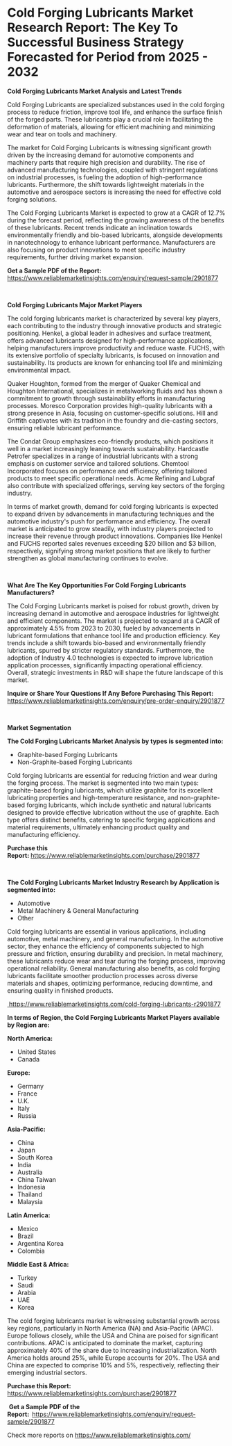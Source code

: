 <p><h1>Cold Forging Lubricants Market Research Report: The Key To Successful Business Strategy Forecasted for Period from 2025 - 2032</h1></p><p><strong>Cold Forging Lubricants Market Analysis and Latest Trends</strong></p>
<p><p>Cold Forging Lubricants are specialized substances used in the cold forging process to reduce friction, improve tool life, and enhance the surface finish of the forged parts. These lubricants play a crucial role in facilitating the deformation of materials, allowing for efficient machining and minimizing wear and tear on tools and machinery.</p><p>The market for Cold Forging Lubricants is witnessing significant growth driven by the increasing demand for automotive components and machinery parts that require high precision and durability. The rise of advanced manufacturing technologies, coupled with stringent regulations on industrial processes, is fueling the adoption of high-performance lubricants. Furthermore, the shift towards lightweight materials in the automotive and aerospace sectors is increasing the need for effective cold forging solutions.</p><p>The Cold Forging Lubricants Market is expected to grow at a CAGR of 12.7% during the forecast period, reflecting the growing awareness of the benefits of these lubricants. Recent trends indicate an inclination towards environmentally friendly and bio-based lubricants, alongside developments in nanotechnology to enhance lubricant performance. Manufacturers are also focusing on product innovations to meet specific industry requirements, further driving market expansion.</p></p>
<p><strong>Get a Sample PDF of the Report:&nbsp;</strong> <a href="https://www.reliablemarketinsights.com/enquiry/request-sample/2901877?utm_campaign=2441&utm_medium=2&utm_source=Github&utm_content=ia&utm_term=16032025&utm_id=cold-forging-lubricants">https://www.reliablemarketinsights.com/enquiry/request-sample/2901877</a></p>
<p>&nbsp;</p>
<p><strong>Cold Forging Lubricants Major Market Players</strong></p>
<p><p>The cold forging lubricants market is characterized by several key players, each contributing to the industry through innovative products and strategic positioning. Henkel, a global leader in adhesives and surface treatment, offers advanced lubricants designed for high-performance applications, helping manufacturers improve productivity and reduce waste. FUCHS, with its extensive portfolio of specialty lubricants, is focused on innovation and sustainability. Its products are known for enhancing tool life and minimizing environmental impact.</p><p>Quaker Houghton, formed from the merger of Quaker Chemical and Houghton International, specializes in metalworking fluids and has shown a commitment to growth through sustainability efforts in manufacturing processes. Moresco Corporation provides high-quality lubricants with a strong presence in Asia, focusing on customer-specific solutions. Hill and Griffith captivates with its tradition in the foundry and die-casting sectors, ensuring reliable lubricant performance.</p><p>The Condat Group emphasizes eco-friendly products, which positions it well in a market increasingly leaning towards sustainability. Hardcastle Petrofer specializes in a range of industrial lubricants with a strong emphasis on customer service and tailored solutions. Chemtool Incorporated focuses on performance and efficiency, offering tailored products to meet specific operational needs. Acme Refining and Lubgraf also contribute with specialized offerings, serving key sectors of the forging industry.</p><p>In terms of market growth, demand for cold forging lubricants is expected to expand driven by advancements in manufacturing techniques and the automotive industry's push for performance and efficiency. The overall market is anticipated to grow steadily, with industry players projected to increase their revenue through product innovations. Companies like Henkel and FUCHS reported sales revenues exceeding $20 billion and $3 billion, respectively, signifying strong market positions that are likely to further strengthen as global manufacturing continues to evolve.</p></p>
<p>&nbsp;</p>
<p><strong>What Are The Key Opportunities For Cold Forging Lubricants Manufacturers?</strong></p>
<p><p>The Cold Forging Lubricants market is poised for robust growth, driven by increasing demand in automotive and aerospace industries for lightweight and efficient components. The market is projected to expand at a CAGR of approximately 4.5% from 2023 to 2030, fueled by advancements in lubricant formulations that enhance tool life and production efficiency. Key trends include a shift towards bio-based and environmentally friendly lubricants, spurred by stricter regulatory standards. Furthermore, the adoption of Industry 4.0 technologies is expected to improve lubrication application processes, significantly impacting operational efficiency. Overall, strategic investments in R&D will shape the future landscape of this market.</p></p>
<p><strong>Inquire or Share Your Questions If Any Before Purchasing This Report:</strong> <a href="https://www.reliablemarketinsights.com/enquiry/pre-order-enquiry/2901877?utm_campaign=2441&utm_medium=2&utm_source=Github&utm_content=ia&utm_term=16032025&utm_id=cold-forging-lubricants">https://www.reliablemarketinsights.com/enquiry/pre-order-enquiry/2901877</a></p>
<p>&nbsp;</p>
<p><strong>Market Segmentation</strong></p>
<p><strong>The Cold Forging Lubricants Market Analysis by types is segmented into:</strong></p>
<p><ul><li>Graphite-based Forging Lubricants</li><li>Non-Graphite-based Forging Lubricants</li></ul></p>
<p><p>Cold forging lubricants are essential for reducing friction and wear during the forging process. The market is segmented into two main types: graphite-based forging lubricants, which utilize graphite for its excellent lubricating properties and high-temperature resistance, and non-graphite-based forging lubricants, which include synthetic and natural lubricants designed to provide effective lubrication without the use of graphite. Each type offers distinct benefits, catering to specific forging applications and material requirements, ultimately enhancing product quality and manufacturing efficiency.</p></p>
<p><strong>Purchase this Report:&nbsp;</strong><a href="https://www.reliablemarketinsights.com/purchase/2901877?utm_campaign=2441&utm_medium=2&utm_source=Github&utm_content=ia&utm_term=16032025&utm_id=cold-forging-lubricants">https://www.reliablemarketinsights.com/purchase/2901877</a></p>
<p>&nbsp;</p>
<p><strong>The Cold Forging Lubricants Market Industry Research by Application is segmented into:</strong></p>
<p><ul><li>Automotive</li><li>Metal Machinery & General Manufacturing</li><li>Other</li></ul></p>
<p><p>Cold forging lubricants are essential in various applications, including automotive, metal machinery, and general manufacturing. In the automotive sector, they enhance the efficiency of components subjected to high pressure and friction, ensuring durability and precision. In metal machinery, these lubricants reduce wear and tear during the forging process, improving operational reliability. General manufacturing also benefits, as cold forging lubricants facilitate smoother production processes across diverse materials and shapes, optimizing performance, reducing downtime, and ensuring quality in finished products.</p></p>
<p><a href="https://www.reliablemarketinsights.com/cold-forging-lubricants-r2901877?utm_campaign=2441&utm_medium=2&utm_source=Github&utm_content=ia&utm_term=16032025&utm_id=cold-forging-lubricants">&nbsp;https://www.reliablemarketinsights.com/cold-forging-lubricants-r2901877</a></p>
<p><strong>In terms of Region, the Cold Forging Lubricants Market Players available by Region are:</strong></p>
<p>
    <p> <strong> North America: </strong>
        <ul>
            <li>United States</li>
            <li>Canada</li>
        </ul>
        </p> 
    <p> <strong> Europe: </strong>
        <ul>
            <li>Germany</li>
            <li>France</li>
            <li>U.K.</li>
            <li>Italy</li>
            <li>Russia</li>
        </ul>
        </p> 
    <p> <strong> Asia-Pacific: </strong>
        <ul>
            <li>China</li>
            <li>Japan</li>
            <li>South Korea</li>
            <li>India</li>
            <li>Australia</li>
            <li>China Taiwan</li>
            <li>Indonesia</li>
            <li>Thailand</li>
            <li>Malaysia</li>
        </ul>
        </p> 
    <p> <strong> Latin America: </strong>
        <ul>
            <li>Mexico</li>
            <li>Brazil</li>
            <li>Argentina Korea</li>
            <li>Colombia</li>
        </ul>
        </p> 
    <p> <strong> Middle East & Africa: </strong>
        <ul>
            <li>Turkey</li>
            <li>Saudi</li>
            <li>Arabia</li>
            <li>UAE</li>
            <li>Korea</li>
        </ul>
    </p>
    </p>
<p><p>The cold forging lubricants market is witnessing substantial growth across key regions, particularly in North America (NA) and Asia-Pacific (APAC). Europe follows closely, while the USA and China are poised for significant contributions. APAC is anticipated to dominate the market, capturing approximately 40% of the share due to increasing industrialization. North America holds around 25%, while Europe accounts for 20%. The USA and China are expected to comprise 10% and 5%, respectively, reflecting their emerging industrial sectors.</p></p>
<p><strong>Purchase this Report: </strong><a href="https://www.reliablemarketinsights.com/purchase/2901877?utm_campaign=2441&utm_medium=2&utm_source=Github&utm_content=ia&utm_term=16032025&utm_id=cold-forging-lubricants">https://www.reliablemarketinsights.com/purchase/2901877</a></p>
<p>&nbsp;<strong>Get a Sample PDF of the Report:&nbsp;&nbsp;</strong><a href="https://www.reliablemarketinsights.com/enquiry/request-sample/2901877?utm_campaign=2441&utm_medium=2&utm_source=Github&utm_content=ia&utm_term=16032025&utm_id=cold-forging-lubricants">https://www.reliablemarketinsights.com/enquiry/request-sample/2901877</a></p>
<p><strong></strong></p>
<p>Check more reports on <a href="https://www.reliablemarketinsights.com/?utm_campaign=2441&utm_medium=2&utm_source=Github&utm_content=ia&utm_term=16032025&utm_id=cold-forging-lubricants">https://www.reliablemarketinsights.com/</a></p>